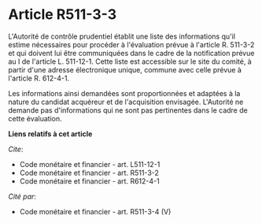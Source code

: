 # Article R511-3-3

L'Autorité de contrôle prudentiel établit une liste des informations qu'il estime nécessaires pour procéder à l'évaluation
prévue à l'article R. 511-3-2 et qui doivent lui être communiquées dans le cadre de la notification prévue au I de l'article
L. 511-12-1. Cette liste est accessible sur le site du comité, à partir d'une adresse électronique unique, commune avec celle
prévue à l'article R. 612-4-1. 

Les informations ainsi demandées sont proportionnées et adaptées à la nature du candidat acquéreur et de l'acquisition
envisagée. L'Autorité ne demande pas d'informations qui ne sont pas pertinentes dans le cadre de cette évaluation.

**Liens relatifs à cet article**

_Cite_:

  - Code monétaire et financier - art. L511-12-1
  - Code monétaire et financier - art. R511-3-2
  - Code monétaire et financier - art. R612-4-1

_Cité par_:

  - Code monétaire et financier - art. R511-3-4 (V)
